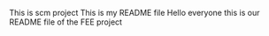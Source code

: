 This is scm project 
This is my README file
Hello everyone this is our README file of the FEE project
